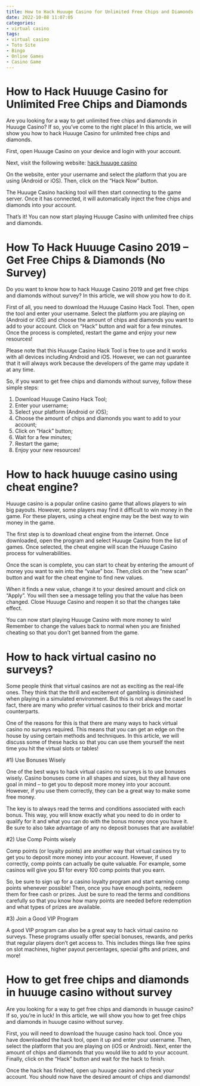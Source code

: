 ```yaml
---
title: How to Hack Huuuge Casino for Unlimited Free Chips and Diamonds 
date: 2022-10-08 11:07:05
categories:
- virtual casino
tags:
- virtual casino
- Toto Site
- Bingo
- Online Games
- Casino Game
---
```



#  How to Hack Huuuge Casino for Unlimited Free Chips and Diamonds 

Are you looking for a way to get unlimited free chips and diamonds in Huuuge Casino? If so, you’ve come to the right place! In this article, we will show you how to hack Huuuge Casino for unlimited free chips and diamonds.

First, open Huuuge Casino on your device and login with your account.

Next, visit the following website: [hack huuuge casino](https://www.huuugecasino-hack.com/ "hack huuuge casino")

On the website, enter your username and select the platform that you are using (Android or iOS). Then, click on the “Hack Now” button.

The Huuuge Casino hacking tool will then start connecting to the game server. Once it has connected, it will automatically inject the free chips and diamonds into your account.

That’s it! You can now start playing Huuuge Casino with unlimited free chips and diamonds.

#  How To Hack Huuuge Casino 2019 – Get Free Chips & Diamonds (No Survey) 

Do you want to know how to hack Huuuge Casino 2019 and get free chips and diamonds without survey? In this article, we will show you how to do it.

First of all, you need to download the Huuuge Casino Hack Tool. Then, open the tool and enter your username. Select the platform you are playing on (Android or iOS) and choose the amount of chips and diamonds you want to add to your account. Click on “Hack” button and wait for a few minutes. Once the process is completed, restart the game and enjoy your new resources!

Please note that this Huuuge Casino Hack Tool is free to use and it works with all devices including Android and iOS. However, we can not guarantee that it will always work because the developers of the game may update it at any time.

So, if you want to get free chips and diamonds without survey, follow these simple steps:

1. Download Huuuge Casino Hack Tool;
2. Enter your username;
3. Select your platform (Android or iOS);
4. Choose the amount of chips and diamonds you want to add to your account;
5. Click on “Hack” button;
6. Wait for a few minutes;
7. Restart the game;
8. Enjoy your new resources!

#  How to hack huuuge casino using cheat engine?

Huuuge casino is a popular online casino game that allows players to win big payouts. However, some players may find it difficult to win money in the game. For these players, using a cheat engine may be the best way to win money in the game.

The first step is to download cheat engine from the internet. Once downloaded, open the program and select Huuuge Casino from the list of games. Once selected, the cheat engine will scan the Huuuge Casino process for vulnerabilities.

Once the scan is complete, you can start to cheat by entering the amount of money you want to win into the “value” box. Then,click on the “new scan” button and wait for the cheat engine to find new values.

When it finds a new value, change it to your desired amount and click on “Apply”. You will then see a message telling you that the value has been changed. Close Huuuge Casino and reopen it so that the changes take effect.

You can now start playing Huuuge Casino with more money to win! Remember to change the values back to normal when you are finished cheating so that you don’t get banned from the game.

#  How to hack virtual casino no surveys?

Some people think that virtual casinos are not as exciting as the real-life ones. They think that the thrill and excitement of gambling is diminished when playing in a simulated environment. But this is not always the case! In fact, there are many who prefer virtual casinos to their brick and mortar counterparts.

One of the reasons for this is that there are many ways to hack virtual casino no surveys required. This means that you can get an edge on the house by using certain methods and techniques. In this article, we will discuss some of these hacks so that you can use them yourself the next time you hit the virtual slots or tables!

#1) Use Bonuses Wisely

One of the best ways to hack virtual casino no surveys is to use bonuses wisely. Casino bonuses come in all shapes and sizes, but they all have one goal in mind – to get you to deposit more money into your account. However, if you use them correctly, they can be a great way to make some free money.

The key is to always read the terms and conditions associated with each bonus. This way, you will know exactly what you need to do in order to qualify for it and what you can do with the bonus money once you have it. Be sure to also take advantage of any no deposit bonuses that are available!

#2) Use Comp Points wisely

Comp points (or loyalty points) are another way that virtual casinos try to get you to deposit more money into your account. However, if used correctly, comp points can actually be quite valuable. For example, some casinos will give you $1 for every 100 comp points that you earn.

So, be sure to sign up for a casino loyalty program and start earning comp points whenever possible! Then, once you have enough points, redeem them for free cash or prizes. Just be sure to read the terms and conditions carefully so that you know how many points are needed before redemption and what types of prizes are available.

#3) Join a Good VIP Program

A good VIP program can also be a great way to hack virtual casino no surveys. These programs usually offer special bonuses, rewards, and perks that regular players don’t get access to. This includes things like free spins on slot machines, higher payout percentages, special gifts and prizes, and more!

#  How to get free chips and diamonds in huuuge casino without survey

Are you looking for a way to get free chips and diamonds in huuuge casino? If so, you’re in luck! In this article, we will show you how to get free chips and diamonds in huuuge casino without survey.

First, you will need to download the huuuge casino hack tool. Once you have downloaded the hack tool, open it up and enter your username. Then, select the platform that you are playing on (iOS or Android). Next, enter the amount of chips and diamonds that you would like to add to your account. Finally, click on the “Hack” button and wait for the hack to finish.

Once the hack has finished, open up huuuge casino and check your account. You should now have the desired amount of chips and diamonds!